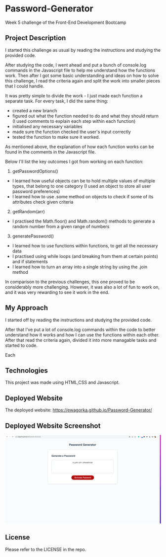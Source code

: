 # Password-Generator
Week 5 challenge of the Front-End Development Bootcamp

## Project Description
I started this challenge as usual by reading the instructions and studying the provided code.

After studying the code, I went ahead and put a bunch of console.log commands in the Javascript file to help me understand how the functions work. Then after I got some basic understanding and ideas on how to solve this challenge, I read the criteria again and split the work into smaller pieces that I could handle.

It was pretty simple to divide the work - I just made each function a separate task. For every task, I did the same thing:
* created a new branch
* figured out what the function needed to do and what they should return (I used comments to explain each step within each function)
* initialised any necessary variables
* made sure the function checked the user's input correctly
* tested the function to make sure it worked.

As mentioned above, the explanation of how each function works can be found in the comments in the Javascript file.

Below I'll list the key outcomes I got from working on each function:
1. getPasswordOptions()
* I learned how useful objects can be to hold multiple values of multiple types, that belong to one category (I used an object to store all user password preferences)
* I learned how to use .some method on objects to check if some of its attributes check given criteria
2. getRandom(arr)
* I practised the Math.floor() and Math.random() methods to generate a random number from a given range of numbers
3. generatePassword()
* I learned how to use functions within functions, to get all the necessary data
* I practised using while loops (and breaking from them at certain points) and if statements
* I learned how to turn an array into a single string by using the .join method

In comparison to the previous challenges, this one proved to be considerably more challenging. However, it was also a lot of fun to work on, and it was very rewarding to see it work in the end.  


## My Approach
I started off by reading the instructions and studying the provided code.

After that I've put a lot of console.log commands within the code to better understand how it works and how I can use the functions within each other. After that read the criteria again, divided it into more managable tasks and started to code.

Each 



## Technologies
This project was made using HTML,CSS and Javascript.

## Deployed Website
The deployed website: https://ewagorka.github.io/Password-Generator/


## Deployed Website Screenshot
![Deployed Website Screenshot](assets/images/deployedWebsite.png "Deployed Website Screenshot")

## License
Please refer to the LICENSE in the repo.